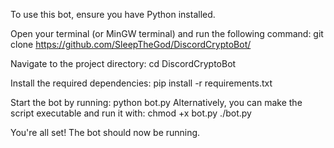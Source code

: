 To use this bot, ensure you have Python installed.

Open your terminal (or MinGW terminal) and run the following command:
git clone https://github.com/SleepTheGod/DiscordCryptoBot/

Navigate to the project directory:
cd DiscordCryptoBot

Install the required dependencies:
pip install -r requirements.txt

Start the bot by running:
python bot.py
Alternatively, you can make the script executable and run it with:
chmod +x bot.py
./bot.py

You're all set! The bot should now be running.
